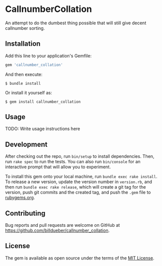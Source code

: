 # CallnumberCollation

An attempt to do the dumbest thing possible that will still give decent
callnumber sorting.




## Installation

Add this line to your application's Gemfile:

```ruby
gem 'callnumber_collation'
```

And then execute:

    $ bundle install

Or install it yourself as:

    $ gem install callnumber_collation

## Usage

TODO: Write usage instructions here

## Development

After checking out the repo, run `bin/setup` to install dependencies. Then, run `rake spec` to run the tests. You can also run `bin/console` for an interactive prompt that will allow you to experiment.

To install this gem onto your local machine, run `bundle exec rake install`. To release a new version, update the version number in `version.rb`, and then run `bundle exec rake release`, which will create a git tag for the version, push git commits and the created tag, and push the `.gem` file to [rubygems.org](https://rubygems.org).

## Contributing

Bug reports and pull requests are welcome on GitHub at https://github.com/billdueber/callnumber_collation.

## License

The gem is available as open source under the terms of the [MIT License](https://opensource.org/licenses/MIT).
